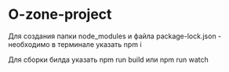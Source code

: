 # O-zone-project

Для создания папки node_modules и файла package-lock.json - необходимо в терминале указать npm i

Для сборки билда указать npm run build или npm run watch

